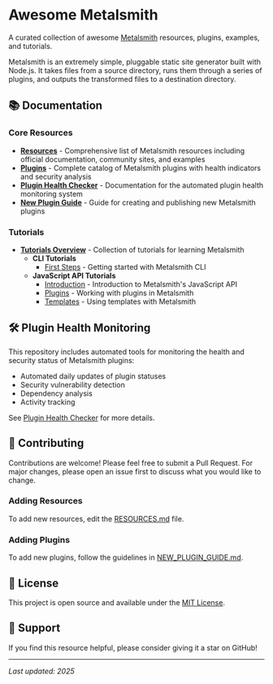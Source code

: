 # Awesome Metalsmith

A curated collection of awesome [Metalsmith](https://metalsmith.io) resources, plugins, examples, and tutorials.

Metalsmith is an extremely simple, pluggable static site generator built with Node.js. It takes files from a source directory, runs them through a series of plugins, and outputs the transformed files to a destination directory.

## 📚 Documentation

### Core Resources
- **[Resources](docs/RESOURCES.md)** - Comprehensive list of Metalsmith resources including official documentation, community sites, and examples
- **[Plugins](docs/PLUGINS.md)** - Complete catalog of Metalsmith plugins with health indicators and security analysis
- **[Plugin Health Checker](docs/PLUGIN_HEALTH_CHECKER.md)** - Documentation for the automated plugin health monitoring system
- **[New Plugin Guide](docs/NEW_PLUGIN_GUIDE.md)** - Guide for creating and publishing new Metalsmith plugins

### Tutorials
- **[Tutorials Overview](docs/tutorials/README.md)** - Collection of tutorials for learning Metalsmith
  - **CLI Tutorials**
    - [First Steps](docs/tutorials/cli/first_steps.md) - Getting started with Metalsmith CLI
  - **JavaScript API Tutorials**  
    - [Introduction](docs/tutorials/js/introduction.md) - Introduction to Metalsmith's JavaScript API
    - [Plugins](docs/tutorials/js/plugins.md) - Working with plugins in Metalsmith
    - [Templates](docs/tutorials/js/templates.md) - Using templates with Metalsmith

## 🛠️ Plugin Health Monitoring

This repository includes automated tools for monitoring the health and security status of Metalsmith plugins:

- Automated daily updates of plugin statuses
- Security vulnerability detection
- Dependency analysis
- Activity tracking

See [Plugin Health Checker](docs/PLUGIN_HEALTH_CHECKER.md) for more details.

## 🤝 Contributing

Contributions are welcome! Please feel free to submit a Pull Request. For major changes, please open an issue first to discuss what you would like to change.

### Adding Resources
To add new resources, edit the [RESOURCES.md](docs/RESOURCES.md) file.

### Adding Plugins
To add new plugins, follow the guidelines in [NEW_PLUGIN_GUIDE.md](docs/NEW_PLUGIN_GUIDE.md).

## 📄 License

This project is open source and available under the [MIT License](LICENSE).

## 🌟 Support

If you find this resource helpful, please consider giving it a star on GitHub!

---

*Last updated: 2025*